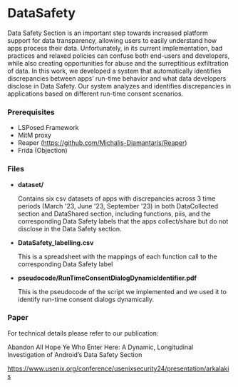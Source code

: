 # DataSafety

Data Safety Section is an important step towards increased platform support for data transparency, allowing users to easily understand how apps process their data.
Unfortunately, in its current implementation, bad practices and relaxed policies can confuse both end-users and developers, while also creating opportunities for abuse and 
the surreptitious exfiltration of data. In this work, we developed a system that automatically identifies discrepancies between apps’ run-time behavior and what data developers 
disclose in Data Safety. Our system analyzes and identifies discrepancies in applications based on different run-time consent scenarios.

### Prerequisites

* LSPosed Framework
* MitM proxy
* Reaper (https://github.com/Michalis-Diamantaris/Reaper)
* Frida (Objection)

### Files

* **dataset/**
  
  Contains six csv datasets of apps with discrepancies across 3 time periods (March '23, June '23, September '23) in both DataCollected section and DataShared section, including functions, piis, and the corresponding
  Data Safety labels that the apps collect/share but do not disclose in the Data Safety section.
  
* **DataSafety_labelling.csv**

  This is a spreadsheet with the mappings of each function call to the corresponding Data Safety label

* **pseudocode/RunTimeConsentDialogDynamicIdentifier.pdf**

  This is the pseudocode of the script we implemented and we used it to identify run-time consent dialogs dynamically.

### Paper

For technical details please refer to our publication:

Abandon All Hope Ye Who Enter Here: A Dynamic, Longitudinal Investigation of Android’s Data Safety Section

https://www.usenix.org/conference/usenixsecurity24/presentation/arkalakis
